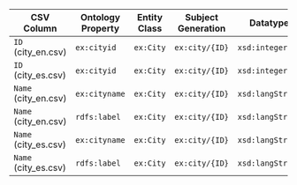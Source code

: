 | CSV Column | Ontology Property | Entity Class | Subject Generation | Datatype | Language Annotations |
| --------------------- | ----------------- | ------------ | ------------------- | ---------------- | -------------------- |
| `ID` (city\_en.csv)   | `ex:cityid`       | `ex:City`    | `ex:city/{ID}`      | `xsd:integer`    | —                    |
| `ID` (city\_es.csv)   | `ex:cityid`       | `ex:City`    | `ex:city/{ID}`      | `xsd:integer`    | —                    |
| `Name` (city\_en.csv) | `ex:cityname`     | `ex:City`    | `ex:city/{ID}`      | `xsd:langString` | `@en`                |
| `Name` (city\_en.csv) | `rdfs:label`      | `ex:City`    | `ex:city/{ID}`      | `xsd:langString` | `@en`                |
| `Name` (city\_es.csv) | `ex:cityname`     | `ex:City`    | `ex:city/{ID}`      | `xsd:langString` | `@es`                |
| `Name` (city\_es.csv) | `rdfs:label`      | `ex:City`    | `ex:city/{ID}`      | `xsd:langString` | `@es`                |
